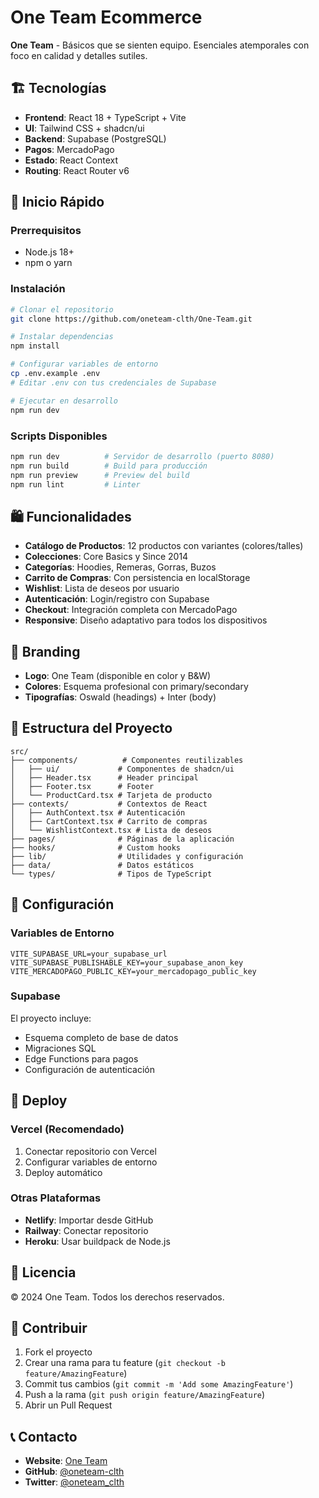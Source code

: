 # One Team Ecommerce

**One Team** - Básicos que se sienten equipo. Esenciales atemporales con foco en calidad y detalles sutiles.

## 🏗️ Tecnologías

- **Frontend**: React 18 + TypeScript + Vite
- **UI**: Tailwind CSS + shadcn/ui
- **Backend**: Supabase (PostgreSQL)
- **Pagos**: MercadoPago
- **Estado**: React Context
- **Routing**: React Router v6

## 🚀 Inicio Rápido

### Prerrequisitos
- Node.js 18+
- npm o yarn

### Instalación

```bash
# Clonar el repositorio
git clone https://github.com/oneteam-clth/One-Team.git

# Instalar dependencias
npm install

# Configurar variables de entorno
cp .env.example .env
# Editar .env con tus credenciales de Supabase

# Ejecutar en desarrollo
npm run dev
```

### Scripts Disponibles

```bash
npm run dev          # Servidor de desarrollo (puerto 8080)
npm run build        # Build para producción
npm run preview      # Preview del build
npm run lint         # Linter
```

## 🛍️ Funcionalidades

- **Catálogo de Productos**: 12 productos con variantes (colores/talles)
- **Colecciones**: Core Basics y Since 2014
- **Categorías**: Hoodies, Remeras, Gorras, Buzos
- **Carrito de Compras**: Con persistencia en localStorage
- **Wishlist**: Lista de deseos por usuario
- **Autenticación**: Login/registro con Supabase
- **Checkout**: Integración completa con MercadoPago
- **Responsive**: Diseño adaptativo para todos los dispositivos

## 🎨 Branding

- **Logo**: One Team (disponible en color y B&W)
- **Colores**: Esquema profesional con primary/secondary
- **Tipografías**: Oswald (headings) + Inter (body)

## 📁 Estructura del Proyecto

```
src/
├── components/          # Componentes reutilizables
│   ├── ui/             # Componentes de shadcn/ui
│   ├── Header.tsx      # Header principal
│   ├── Footer.tsx      # Footer
│   └── ProductCard.tsx # Tarjeta de producto
├── contexts/           # Contextos de React
│   ├── AuthContext.tsx # Autenticación
│   ├── CartContext.tsx # Carrito de compras
│   └── WishlistContext.tsx # Lista de deseos
├── pages/              # Páginas de la aplicación
├── hooks/              # Custom hooks
├── lib/                # Utilidades y configuración
├── data/               # Datos estáticos
└── types/              # Tipos de TypeScript
```

## 🔧 Configuración

### Variables de Entorno

```env
VITE_SUPABASE_URL=your_supabase_url
VITE_SUPABASE_PUBLISHABLE_KEY=your_supabase_anon_key
VITE_MERCADOPAGO_PUBLIC_KEY=your_mercadopago_public_key
```

### Supabase

El proyecto incluye:
- Esquema completo de base de datos
- Migraciones SQL
- Edge Functions para pagos
- Configuración de autenticación

## 🚀 Deploy

### Vercel (Recomendado)

1. Conectar repositorio con Vercel
2. Configurar variables de entorno
3. Deploy automático

### Otras Plataformas

- **Netlify**: Importar desde GitHub
- **Railway**: Conectar repositorio
- **Heroku**: Usar buildpack de Node.js

## 📄 Licencia

© 2024 One Team. Todos los derechos reservados.

## 🤝 Contribuir

1. Fork el proyecto
2. Crear una rama para tu feature (`git checkout -b feature/AmazingFeature`)
3. Commit tus cambios (`git commit -m 'Add some AmazingFeature'`)
4. Push a la rama (`git push origin feature/AmazingFeature`)
5. Abrir un Pull Request

## 📞 Contacto

- **Website**: [One Team](https://oneteam-clth.github.io/One-Team)
- **GitHub**: [@oneteam-clth](https://github.com/oneteam-clth)
- **Twitter**: [@oneteam_clth](https://twitter.com/oneteam_clth)
